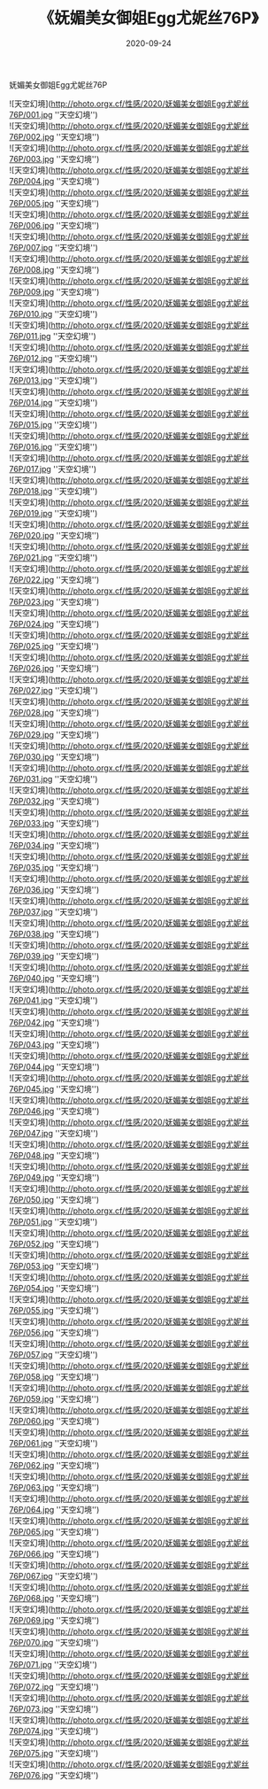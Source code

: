 ﻿---
layout: post
title:  《妩媚美女御姐Egg尤妮丝76P》
date:   2020-09-24
img: http://photo.orgx.cf/性感/2020/妩媚美女御姐Egg尤妮丝76P/000.jpg
tags: [美女, 性感, 泳衣]
---

妩媚美女御姐Egg尤妮丝76P



![天空幻境](http://photo.orgx.cf/性感/2020/妩媚美女御姐Egg尤妮丝76P/001.jpg ''天空幻境'') <br>
![天空幻境](http://photo.orgx.cf/性感/2020/妩媚美女御姐Egg尤妮丝76P/002.jpg ''天空幻境'') <br>
![天空幻境](http://photo.orgx.cf/性感/2020/妩媚美女御姐Egg尤妮丝76P/003.jpg ''天空幻境'') <br>
![天空幻境](http://photo.orgx.cf/性感/2020/妩媚美女御姐Egg尤妮丝76P/004.jpg ''天空幻境'') <br>
![天空幻境](http://photo.orgx.cf/性感/2020/妩媚美女御姐Egg尤妮丝76P/005.jpg ''天空幻境'') <br>
![天空幻境](http://photo.orgx.cf/性感/2020/妩媚美女御姐Egg尤妮丝76P/006.jpg ''天空幻境'') <br>
![天空幻境](http://photo.orgx.cf/性感/2020/妩媚美女御姐Egg尤妮丝76P/007.jpg ''天空幻境'') <br>
![天空幻境](http://photo.orgx.cf/性感/2020/妩媚美女御姐Egg尤妮丝76P/008.jpg ''天空幻境'') <br>
![天空幻境](http://photo.orgx.cf/性感/2020/妩媚美女御姐Egg尤妮丝76P/009.jpg ''天空幻境'') <br>
![天空幻境](http://photo.orgx.cf/性感/2020/妩媚美女御姐Egg尤妮丝76P/010.jpg ''天空幻境'') <br>
![天空幻境](http://photo.orgx.cf/性感/2020/妩媚美女御姐Egg尤妮丝76P/011.jpg ''天空幻境'') <br>
![天空幻境](http://photo.orgx.cf/性感/2020/妩媚美女御姐Egg尤妮丝76P/012.jpg ''天空幻境'') <br>
![天空幻境](http://photo.orgx.cf/性感/2020/妩媚美女御姐Egg尤妮丝76P/013.jpg ''天空幻境'') <br>
![天空幻境](http://photo.orgx.cf/性感/2020/妩媚美女御姐Egg尤妮丝76P/014.jpg ''天空幻境'') <br>
![天空幻境](http://photo.orgx.cf/性感/2020/妩媚美女御姐Egg尤妮丝76P/015.jpg ''天空幻境'') <br>
![天空幻境](http://photo.orgx.cf/性感/2020/妩媚美女御姐Egg尤妮丝76P/016.jpg ''天空幻境'') <br>
![天空幻境](http://photo.orgx.cf/性感/2020/妩媚美女御姐Egg尤妮丝76P/017.jpg ''天空幻境'') <br>
![天空幻境](http://photo.orgx.cf/性感/2020/妩媚美女御姐Egg尤妮丝76P/018.jpg ''天空幻境'') <br>
![天空幻境](http://photo.orgx.cf/性感/2020/妩媚美女御姐Egg尤妮丝76P/019.jpg ''天空幻境'') <br>
![天空幻境](http://photo.orgx.cf/性感/2020/妩媚美女御姐Egg尤妮丝76P/020.jpg ''天空幻境'') <br>
![天空幻境](http://photo.orgx.cf/性感/2020/妩媚美女御姐Egg尤妮丝76P/021.jpg ''天空幻境'') <br>
![天空幻境](http://photo.orgx.cf/性感/2020/妩媚美女御姐Egg尤妮丝76P/022.jpg ''天空幻境'') <br>
![天空幻境](http://photo.orgx.cf/性感/2020/妩媚美女御姐Egg尤妮丝76P/023.jpg ''天空幻境'') <br>
![天空幻境](http://photo.orgx.cf/性感/2020/妩媚美女御姐Egg尤妮丝76P/024.jpg ''天空幻境'') <br>
![天空幻境](http://photo.orgx.cf/性感/2020/妩媚美女御姐Egg尤妮丝76P/025.jpg ''天空幻境'') <br>
![天空幻境](http://photo.orgx.cf/性感/2020/妩媚美女御姐Egg尤妮丝76P/026.jpg ''天空幻境'') <br>
![天空幻境](http://photo.orgx.cf/性感/2020/妩媚美女御姐Egg尤妮丝76P/027.jpg ''天空幻境'') <br>
![天空幻境](http://photo.orgx.cf/性感/2020/妩媚美女御姐Egg尤妮丝76P/028.jpg ''天空幻境'') <br>
![天空幻境](http://photo.orgx.cf/性感/2020/妩媚美女御姐Egg尤妮丝76P/029.jpg ''天空幻境'') <br>
![天空幻境](http://photo.orgx.cf/性感/2020/妩媚美女御姐Egg尤妮丝76P/030.jpg ''天空幻境'') <br>
![天空幻境](http://photo.orgx.cf/性感/2020/妩媚美女御姐Egg尤妮丝76P/031.jpg ''天空幻境'') <br>
![天空幻境](http://photo.orgx.cf/性感/2020/妩媚美女御姐Egg尤妮丝76P/032.jpg ''天空幻境'') <br>
![天空幻境](http://photo.orgx.cf/性感/2020/妩媚美女御姐Egg尤妮丝76P/033.jpg ''天空幻境'') <br>
![天空幻境](http://photo.orgx.cf/性感/2020/妩媚美女御姐Egg尤妮丝76P/034.jpg ''天空幻境'') <br>
![天空幻境](http://photo.orgx.cf/性感/2020/妩媚美女御姐Egg尤妮丝76P/035.jpg ''天空幻境'') <br>
![天空幻境](http://photo.orgx.cf/性感/2020/妩媚美女御姐Egg尤妮丝76P/036.jpg ''天空幻境'') <br>
![天空幻境](http://photo.orgx.cf/性感/2020/妩媚美女御姐Egg尤妮丝76P/037.jpg ''天空幻境'') <br>
![天空幻境](http://photo.orgx.cf/性感/2020/妩媚美女御姐Egg尤妮丝76P/038.jpg ''天空幻境'') <br>
![天空幻境](http://photo.orgx.cf/性感/2020/妩媚美女御姐Egg尤妮丝76P/039.jpg ''天空幻境'') <br>
![天空幻境](http://photo.orgx.cf/性感/2020/妩媚美女御姐Egg尤妮丝76P/040.jpg ''天空幻境'') <br>
![天空幻境](http://photo.orgx.cf/性感/2020/妩媚美女御姐Egg尤妮丝76P/041.jpg ''天空幻境'') <br>
![天空幻境](http://photo.orgx.cf/性感/2020/妩媚美女御姐Egg尤妮丝76P/042.jpg ''天空幻境'') <br>
![天空幻境](http://photo.orgx.cf/性感/2020/妩媚美女御姐Egg尤妮丝76P/043.jpg ''天空幻境'') <br>
![天空幻境](http://photo.orgx.cf/性感/2020/妩媚美女御姐Egg尤妮丝76P/044.jpg ''天空幻境'') <br>
![天空幻境](http://photo.orgx.cf/性感/2020/妩媚美女御姐Egg尤妮丝76P/045.jpg ''天空幻境'') <br>
![天空幻境](http://photo.orgx.cf/性感/2020/妩媚美女御姐Egg尤妮丝76P/046.jpg ''天空幻境'') <br>
![天空幻境](http://photo.orgx.cf/性感/2020/妩媚美女御姐Egg尤妮丝76P/047.jpg ''天空幻境'') <br>
![天空幻境](http://photo.orgx.cf/性感/2020/妩媚美女御姐Egg尤妮丝76P/048.jpg ''天空幻境'') <br>
![天空幻境](http://photo.orgx.cf/性感/2020/妩媚美女御姐Egg尤妮丝76P/049.jpg ''天空幻境'') <br>
![天空幻境](http://photo.orgx.cf/性感/2020/妩媚美女御姐Egg尤妮丝76P/050.jpg ''天空幻境'') <br>
![天空幻境](http://photo.orgx.cf/性感/2020/妩媚美女御姐Egg尤妮丝76P/051.jpg ''天空幻境'') <br>
![天空幻境](http://photo.orgx.cf/性感/2020/妩媚美女御姐Egg尤妮丝76P/052.jpg ''天空幻境'') <br>
![天空幻境](http://photo.orgx.cf/性感/2020/妩媚美女御姐Egg尤妮丝76P/053.jpg ''天空幻境'') <br>
![天空幻境](http://photo.orgx.cf/性感/2020/妩媚美女御姐Egg尤妮丝76P/054.jpg ''天空幻境'') <br>
![天空幻境](http://photo.orgx.cf/性感/2020/妩媚美女御姐Egg尤妮丝76P/055.jpg ''天空幻境'') <br>
![天空幻境](http://photo.orgx.cf/性感/2020/妩媚美女御姐Egg尤妮丝76P/056.jpg ''天空幻境'') <br>
![天空幻境](http://photo.orgx.cf/性感/2020/妩媚美女御姐Egg尤妮丝76P/057.jpg ''天空幻境'') <br>
![天空幻境](http://photo.orgx.cf/性感/2020/妩媚美女御姐Egg尤妮丝76P/058.jpg ''天空幻境'') <br>
![天空幻境](http://photo.orgx.cf/性感/2020/妩媚美女御姐Egg尤妮丝76P/059.jpg ''天空幻境'') <br>
![天空幻境](http://photo.orgx.cf/性感/2020/妩媚美女御姐Egg尤妮丝76P/060.jpg ''天空幻境'') <br>
![天空幻境](http://photo.orgx.cf/性感/2020/妩媚美女御姐Egg尤妮丝76P/061.jpg ''天空幻境'') <br>
![天空幻境](http://photo.orgx.cf/性感/2020/妩媚美女御姐Egg尤妮丝76P/062.jpg ''天空幻境'') <br>
![天空幻境](http://photo.orgx.cf/性感/2020/妩媚美女御姐Egg尤妮丝76P/063.jpg ''天空幻境'') <br>
![天空幻境](http://photo.orgx.cf/性感/2020/妩媚美女御姐Egg尤妮丝76P/064.jpg ''天空幻境'') <br>
![天空幻境](http://photo.orgx.cf/性感/2020/妩媚美女御姐Egg尤妮丝76P/065.jpg ''天空幻境'') <br>
![天空幻境](http://photo.orgx.cf/性感/2020/妩媚美女御姐Egg尤妮丝76P/066.jpg ''天空幻境'') <br>
![天空幻境](http://photo.orgx.cf/性感/2020/妩媚美女御姐Egg尤妮丝76P/067.jpg ''天空幻境'') <br>
![天空幻境](http://photo.orgx.cf/性感/2020/妩媚美女御姐Egg尤妮丝76P/068.jpg ''天空幻境'') <br>
![天空幻境](http://photo.orgx.cf/性感/2020/妩媚美女御姐Egg尤妮丝76P/069.jpg ''天空幻境'') <br>
![天空幻境](http://photo.orgx.cf/性感/2020/妩媚美女御姐Egg尤妮丝76P/070.jpg ''天空幻境'') <br>
![天空幻境](http://photo.orgx.cf/性感/2020/妩媚美女御姐Egg尤妮丝76P/071.jpg ''天空幻境'') <br>
![天空幻境](http://photo.orgx.cf/性感/2020/妩媚美女御姐Egg尤妮丝76P/072.jpg ''天空幻境'') <br>
![天空幻境](http://photo.orgx.cf/性感/2020/妩媚美女御姐Egg尤妮丝76P/073.jpg ''天空幻境'') <br>
![天空幻境](http://photo.orgx.cf/性感/2020/妩媚美女御姐Egg尤妮丝76P/074.jpg ''天空幻境'') <br>
![天空幻境](http://photo.orgx.cf/性感/2020/妩媚美女御姐Egg尤妮丝76P/075.jpg ''天空幻境'') <br>
![天空幻境](http://photo.orgx.cf/性感/2020/妩媚美女御姐Egg尤妮丝76P/076.jpg ''天空幻境'') <br>